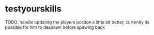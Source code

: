 # testyourskills

TODO: handle updating the players positon a little bit better, currently its possible for him to despawn before spawing back